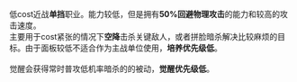 低cost近战**单挡**职业。能力较低，但是拥有**50%回避物理攻击**的能力和较高的攻击速度。<br />主要用于cost紧张的情况下**空降**击杀关键敌人，或者拼脸暗杀解决比较麻烦的目标。由于面板较低不适合作为主战单位使用，**培养优先级低**。<br /><br />
觉醒会获得常时普攻低机率暗杀的的被动，**觉醒优先级低**。
